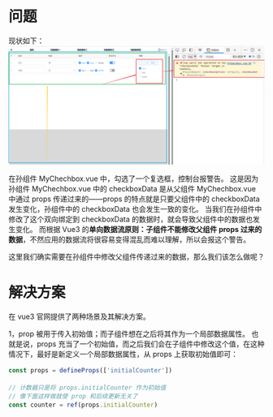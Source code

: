 # 问题

现状如下：
![image.png](assets/image1.png)

在孙组件 MyChechbox.vue 中，勾选了一个复选框，控制台报警告。
这是因为孙组件 MyChechbox.vue 中的 checkboxData 是从父组件 MyChechbox.vue 中通过 props 传递过来的——props 的特点就是只要父组件中的 checkboxData 发生变化，孙组件中的 checkboxData 也会发生一致的变化。
当我们在孙组件中修改了这个双向绑定到 checkboxData 的数据时，就会导致父组件中的数据也发生变化。
而根据 Vue3 的**单向数据流原则：子组件不能修改父组件 props 过来的数据**，不然应用的数据流将很容易变得混乱而难以理解，所以会报这个警告。

这里我们确实需要在孙组件中修改父组件传递过来的数据，那么我们该怎么做呢？

# 解决方案
在 vue3 官网提供了两种场景及其解决方案。

1，prop 被用于传入初始值；而子组件想在之后将其作为一个局部数据属性。
也就是说，props 充当了一个初始值，而之后我们会在子组件中修改这个值，在这种情况下，最好是新定义一个局部数据属性，从 props 上获取初始值即可：
```JavaScript
const props = defineProps(['initialCounter'])

// 计数器只是将 props.initialCounter 作为初始值
// 像下面这样做就使 prop 和后续更新无关了
const counter = ref(props.initialCounter)
```





